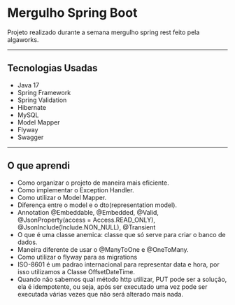 # Mergulho Spring Boot

Projeto realizado durante a semana mergulho spring rest feito pela algaworks.

---

## Tecnologias Usadas

- Java 17
- Spring Framework
- Spring Validation
- Hibernate
- MySQL
- Model Mapper
- Flyway
- Swagger

---

## O que aprendi

- Como organizar o projeto de maneira mais eficiente.
- Como implementar o Exception Handler.
- Como utilizar o Model Mapper.
- Diferença entre o model e o dto(representation model).
- Annotation @Embeddable, @Embedded, @Valid, @JsonProperty(access = Access.READ_ONLY), @JsonInclude(Include.NON_NULL), @Transient
- O que é uma classe anemica: classe que só serve para criar o banco de dados.
- Maneira diferente de usar o @ManyToOne e @OneToMany.
- Como utilizar o flyway para as migrations
- ISO-8601 é um padrao internacional para representar data e hora, por isso utilizamos a Classe OffsetDateTime.
- Quando não sabemos qual método http utilizar, PUT pode ser a solução, ela é idempotente, ou seja, após ser executado uma vez pode ser executada várias vezes que não será alterado mais nada.
